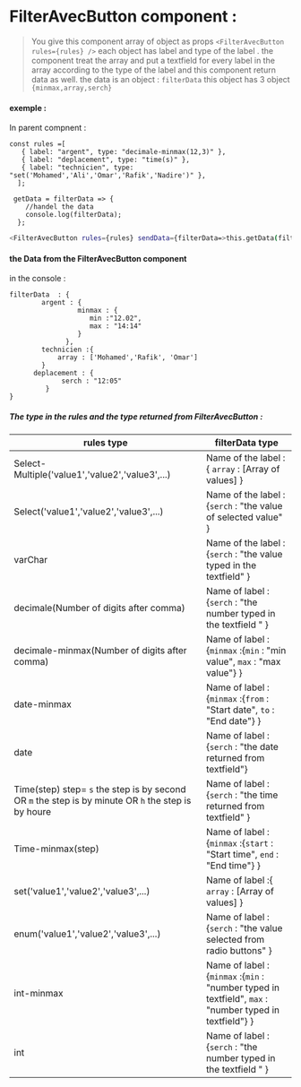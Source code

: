 # FilterAvecButton component :

>You give this component array of object as props ```<FilterAvecButton rules={rules} />```  each object has label and type of the label .
the component treat the array and put a textfield for every label in the array according to the type of the label and this component return data as well.
the data is an object  : ```filterData```  this object has 3 object ```{minmax,array,serch}```


#### exemple :
In parent compnent  :
```
const rules =[
   { label: "argent", type: "decimale-minmax(12,3)" },
   { label: "deplacement", type: "time(s)" },
   { label: "technicien", type: "set('Mohamed','Ali','Omar','Rafik','Nadire')" },
  ];
```
``` 
 getData = filterData => {
    //handel the data 
    console.log(filterData);
  };
```
 ```sh
<FilterAvecButton rules={rules} sendData={filterData=>this.getData(filterData)} />
```
#### the Data from the  FilterAvecButton  component
in the console :
```
filterData  : {
        argent : { 
                 minmax : {
                    min :"12.02",
                    max : "14:14"
                 }
              },
        technicien :{
            array : ['Mohamed','Rafik', 'Omar']
        }
      deplacement : {
             serch : "12:05"
         }
}
```
##### The type in the rules and the type returned from FilterAvecButton :

| rules type | filterData type |
| ------ | ------ |
| Select-Multiple('value1','value2','value3',...) |   Name of the label :{ ```array``` : [Array of values] }  |
| Select('value1','value2','value3',...)  |  Name of the label : {```serch``` : "the value of selected value" }   |
| varChar  |   Name of the label : {```serch```  : "the value typed in the textfield"  } |
| decimale(Number of digits after comma) |   Name of label : {```serch```  : "the number typed in the textfield " }  |
| decimale-minmax(Number of digits after comma) |  Name of label : {```minmax``` :{```min``` : "min value", ```max``` : "max value"}  }|
| date-minmax |  Name of label : {```minmax``` :{```from``` : "Start date", ```to``` : "End date"} }|
| date |   Name of label : {```serch```  : "the date returned from textfield"}  |
| Time(step) step= ```s``` the step is by second OR ```m``` the step is by minute OR ```h``` the step is by houre   |   Name of label : {```serch```  : "the time returned from  textfield" } |
|Time-minmax(step)|Name of label : {```minmax``` :{```start``` : "Start time", ```end``` : "End time"}  } |
| set('value1','value2','value3',...)  |Name of label :{ ```array```  : [Array of values] } |
|enum('value1','value2','value3',...)|    Name of label : {```serch```  : "the value selected from radio buttons" } |
| int-minmax |  Name of label : {```minmax``` :{```min``` : "number typed in textfield", ```max``` : "number typed in textfield"}  }|
| int |    Name of label : {```serch```  : "the number typed in the textfield " } |


